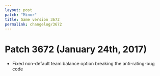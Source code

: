 ```yaml
---
layout: post
patch: "Minor"
title: Game version 3672
permalink: changelog/3672
---
```


# Patch 3672 (January 24th, 2017)

- Fixed non-default team balance option breaking the anti-rating-bug code
